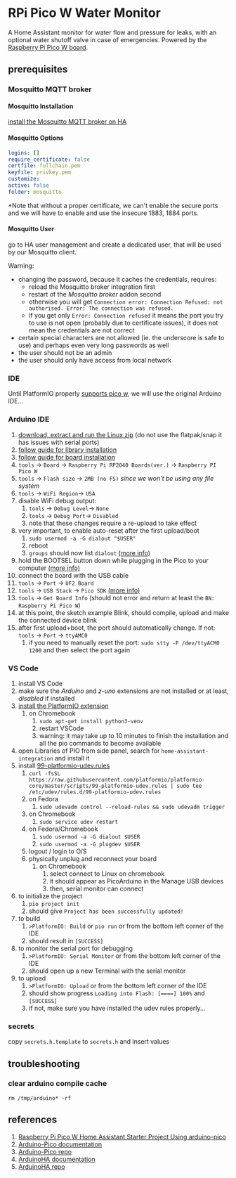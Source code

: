 # RPi Pico W Water Monitor

A Home Assistant monitor for water flow and pressure for leaks, with an optional water shutoff valve in case of emergencies. Powered by the [Raspberry Pi Pico W board](https://www.raspberrypi.com/documentation/microcontrollers/raspberry-pi-pico.html).

## prerequisites

### Mosquitto MQTT broker

#### Mosquitto Installation

[install the Mosquitto MQTT broker on HA](https://github.com/home-assistant/addons/blob/master/mosquitto/DOCS.md)

#### Mosquitto Options

```yaml
logins: []
require_certificate: false
certfile: fullchain.pem
keyfile: privkey.pem
customize:
active: false
folder: mosquitto
```

\*Note that without a proper certificate, we can't enable the secure ports and we will have to enable and use the insecure 1883, 1884 ports.

#### Mosquitto User

go to HA user management and create a dedicated user, that will be used by our Mosquitto client.

Warning:

- changing the password, because it caches the credentials, requires:
  - reload the Mosquitto broker integration first
  - restart of the _Mosquitto broker_ addon second
  - otherwise you will get `Connection error: Connection Refused: not authorised. Error: The connection was refused.`
  - if you get only `Error: Connection refused` it means the port you try to use is not open (probably due to certificate issues), it does not mean the credentials are not correct
- certain special characters are not allowed (ie. the underscore is safe to use) and perhaps even very long passwords as well
- the user should not be an admin
- the user should only have access from local network

### IDE

Until PlatformIO properly [supports pico w](https://github.com/platformio/platform-raspberrypi/pull/36), we will use the original Arduino IDE...

### Arduino IDE

1. [download, extract and run the Linux zip](https://www.arduino.cc/en/software) (do not use the flatpak/snap it has issues with serial ports)
1. [follow guide for library installation](https://dawidchyrzynski.github.io/arduino-home-assistant/documents/getting-started/installation.html#arduino-ide)
1. [follow guide for board installation](https://arduino-pico.readthedocs.io/en/latest/install.html#installing-via-arduino-boards-manager)
1. `tools` -> `Board` -> `Raspberry Pi RP2040 Boards(ver.)` -> `Raspberry PI Pico W`
1. `tools` -> `Flash size` -> `2MB (no FS)` _since we won't be using any file system_
1. `tools` -> `WiFi Region`-> `USA`
1. disable WiFi debug output:
   1. `tools` -> `Debug Level`-> `None`
   1. `tools` -> `Debug Port`-> `Disabled`
   1. note that these changes require a re-upload to take effect
1. very important, to enable auto-reset after the first upload/boot
   1. `sudo usermod -a -G dialout "$USER"`
   1. reboot
   1. `groups` should now list `dialout` [(more info)](https://support.arduino.cc/hc/en-us/articles/360016495679-Fix-port-access-on-Linux)
1. hold the BOOTSEL button down while plugging in the Pico to your computer [(more info)](https://arduino-pico.readthedocs.io/en/latest/install.html#uploading-sketches)
1. connect the board with the USB cable
1. `tools` -> `Port` -> `UF2 Board`
1. `tools` -> `USB Stack` -> `Pico SDK` [(more info)](https://arduino-pico.readthedocs.io/en/latest/usb.html)
1. `tools` -> `Get Board Info` (should not error and return at least the `BN: Raspberry Pi Pico W`)
1. at this point, the sketch example Blink, should compile, upload and make the connected device blink
1. after first upload+boot, the port should automatically change. If not: `tools` -> `Port` -> `ttyAMC0`
   1. if you need to manually reset the port: `sudo stty -F /dev/ttyACM0 1200` and then select the port again

### VS Code

1. install VS Code
1. make sure the _Arduino_ and _z-uno_ extensions are not installed or at least, _disabled_ if installed
1. [install the PlatformIO extension](https://platformio.org/platformio-ide)
   1. on Chromebook
      1. `sudo apt-get install python3-venv`
      1. restart VSCode
      1. warning: it may take up to 10 minutes to finish the installation and all the pio commands to become available
1. open Libraries of PIO from side panel, search for `home-assistant-integration` and install it
1. install [99-platformio-udev.rules](https://docs.platformio.org/en/latest/core/installation/udev-rules.html)
   1. `curl -fsSL https://raw.githubusercontent.com/platformio/platformio-core/master/scripts/99-platformio-udev.rules | sudo tee /etc/udev/rules.d/99-platformio-udev.rules`
   1. on Fedora
      1. `sudo udevadm control --reload-rules && sudo udevadm trigger`
   1. on Chromebook
      1. `sudo service udev restart`
   1. on Fedora/Chromebook
      1. `sudo usermod -a -G dialout $USER`
      1. `sudo usermod -a -G plugdev $USER`
   1. logout / login to O/S
   1. physically unplug and reconnect your board
      1. on Chromebook
         1. select connect to Linux on chromebook
         1. it should appear as PicoArduino in the Manage USB devices
         1. then, serial monitor can connect
1. to initialize the project
   1. `pio project init`
   1. should give `Project has been successfully updated!`
1. to build
   1. `>PlatformIO: Build` or `pio run` or from the bottom left corner of the IDE
   1. should result in `[SUCCESS]`
1. to monitor the serial port for debugging
   1. `>PlatformIO: Serial Monitor` or from the bottom left corner of the IDE
   1. should open up a new Terminal with the serial monitor
1. to upload
   1. `>PlatformIO: Upload` or from the bottom left corner of the IDE
   1. should show progress `Loading into Flash: [====] 100%` and `[SUCCESS]`
   1. if not, make sure you have installed the udev rules properly...

### secrets

copy `secrets.h.template` to `secrets.h` and insert values

## troubleshooting

### clear arduino compile cache

`rm /tmp/arduino* -rf`

## references

1. [Raspberry Pi Pico W Home Assistant Starter Project Using arduino-pico](https://github.com/daniloc/PicoW_HomeAssistant_Starter)
1. [Arduino-Pico documentation](https://arduino-pico.readthedocs.io/en/latest/)
1. [Arduino-Pico repo](https://github.com/earlephilhower/arduino-pico)
1. [ArduinoHA documentation](https://dawidchyrzynski.github.io/arduino-home-assistant/)
1. [ArduinoHA repo](https://github.com/dawidchyrzynski/arduino-home-assistant/)
